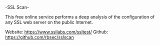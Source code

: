 -SSL Scan-

This free online service performs a deep analysis of the configuration of any SSL web server on the public Internet.

Website: https://www.ssllabs.com/ssltest/
Github: https://github.com/rbsec/sslscan
